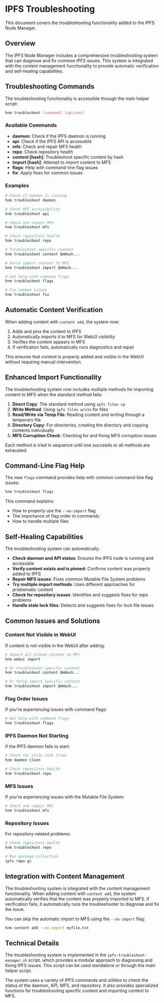 # IPFS Troubleshooting

This document covers the troubleshooting functionality added to the IPFS Node Manager.

## Overview

The IPFS Node Manager includes a comprehensive troubleshooting system that can diagnose and fix common IPFS issues. This system is integrated with the content management functionality to provide automatic verification and self-healing capabilities.

## Troubleshooting Commands

The troubleshooting functionality is accessible through the main helper script:

```bash
hnm troubleshoot [command] [options]
```

### Available Commands

- **daemon**: Check if the IPFS daemon is running
- **api**: Check if the IPFS API is accessible
- **mfs**: Check and repair MFS health
- **repo**: Check repository health
- **content [hash]**: Troubleshoot specific content by hash
- **import [hash]**: Attempt to import content to MFS
- **flags**: Help with command-line flag issues
- **fix**: Apply fixes for common issues

### Examples

```bash
# Check if daemon is running
hnm troubleshoot daemon

# Check API accessibility
hnm troubleshoot api

# Check and repair MFS
hnm troubleshoot mfs

# Check repository health
hnm troubleshoot repo

# Troubleshoot specific content
hnm troubleshoot content QmHash...

# Force import content to MFS
hnm troubleshoot import QmHash...

# Get help with command flags
hnm troubleshoot flags

# Fix common issues
hnm troubleshoot fix
```

## Automatic Content Verification

When adding content with `content add`, the system now:

1. Adds and pins the content to IPFS
2. Automatically imports it to MFS for WebUI visibility
3. Verifies the content appears in MFS
4. If verification fails, automatically runs diagnostics and repair

This ensures that content is properly added and visible in the WebUI without requiring manual intervention.

## Enhanced Import Functionality

The troubleshooting system now includes multiple methods for importing content to MFS when the standard method fails:

1. **Direct Copy**: The standard method using `ipfs files cp`
2. **Write Method**: Using `ipfs files write` for files
3. **Read/Write via Temp File**: Reading content and writing through a temporary file
4. **Directory Copy**: For directories, creating the directory and copying contents individually
5. **MFS Corruption Check**: Checking for and fixing MFS corruption issues

Each method is tried in sequence until one succeeds or all methods are exhausted.

## Command-Line Flag Help

The new `flags` command provides help with common command-line flag issues:

```bash
hnm troubleshoot flags
```

This command explains:
- How to properly use the `--no-import` flag
- The importance of flag order in commands
- How to handle multiple files

## Self-Healing Capabilities

The troubleshooting system can automatically:

- **Check daemon and API status**: Ensures the IPFS node is running and accessible
- **Verify content exists and is pinned**: Confirms content was properly added to IPFS
- **Repair MFS issues**: Fixes common Mutable File System problems
- **Try multiple import methods**: Uses different approaches for problematic content
- **Check for repository issues**: Identifies and suggests fixes for repo problems
- **Handle stale lock files**: Detects and suggests fixes for lock file issues

## Common Issues and Solutions

### Content Not Visible in WebUI

If content is not visible in the WebUI after adding:

```bash
# Import all pinned content to MFS
hnm webui import

# Or troubleshoot specific content
hnm troubleshoot content QmHash...

# Or force import specific content
hnm troubleshoot import QmHash...
```

### Flag Order Issues

If you're experiencing issues with command flags:

```bash
# Get help with command flags
hnm troubleshoot flags
```

### IPFS Daemon Not Starting

If the IPFS daemon fails to start:

```bash
# Check for stale lock files
hnm daemon clean

# Check repository health
hnm troubleshoot repo
```

### MFS Issues

If you're experiencing issues with the Mutable File System:

```bash
# Check and repair MFS
hnm troubleshoot mfs
```

### Repository Issues

For repository-related problems:

```bash
# Check repository health
hnm troubleshoot repo

# Run garbage collection
ipfs repo gc
```

## Integration with Content Management

The troubleshooting system is integrated with the content management functionality. When adding content with `content add`, the system automatically verifies that the content was properly imported to MFS. If verification fails, it automatically runs the troubleshooter to diagnose and fix the issue.

You can skip the automatic import to MFS using the `--no-import` flag:

```bash
hnm content add --no-import myfile.txt
```

## Technical Details

The troubleshooting system is implemented in the `ipfs-troubleshoot-manager.sh` script, which provides a modular approach to diagnosing and fixing IPFS issues. This script can be used standalone or through the main helper script.

The system uses a variety of IPFS commands and utilities to check the status of the daemon, API, MFS, and repository. It also provides specialized functions for troubleshooting specific content and importing content to MFS. 